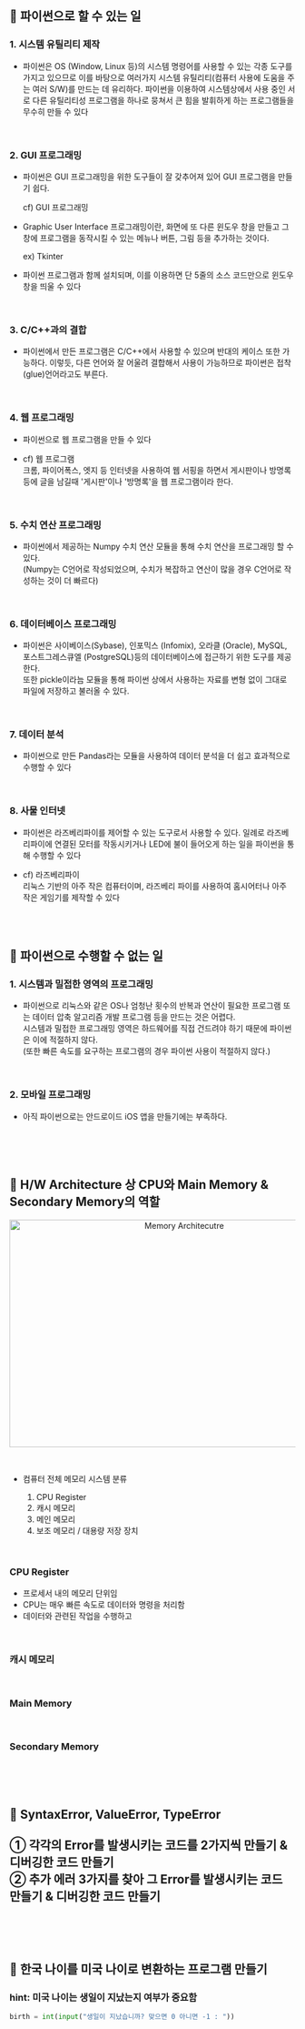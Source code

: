## 📌 파이썬으로 할 수 있는 일


### 1. 시스템 유틸리티 제작

 - 파이썬은 OS (Window, Linux 등)의 시스템 명령어를 사용할 수 있는 각종 도구를 가지고 있으므로 이를 바탕으로 여러가지 시스템 유틸리티(컴퓨터 사용에 도움을 주는 여러 S/W)를 만드는 데 유리하다. 파이썬을 이용하여 시스템상에서 사용 중인 서로 다른 유틸리티성 프로그램을 하나로 뭉쳐서 큰 힘을 발휘하게 하는 프로그램들을 무수히 만들 수 있다


<br>

### 2.  GUI 프로그래밍

 - 파이썬은 GUI 프로그래밍을 위한 도구들이 잘 갖추어져 있어 GUI 프로그램을 만들기 쉽다. 

   cf) GUI 프로그래밍<br>
  - Graphic User Interface 프로그래밍이란, 화면에 또 다른 윈도우 창을 만들고 그 창에 프로그램을 동작시킬 수 있는 메뉴나 버튼, 그림 등을 추가하는 것이다. 


    ex) Tkinter <br>
   - 파이썬 프로그램과 함께 설치되며, 이를 이용하면 단 5줄의 소스 코드만으로 윈도우 창을 띄울 수 있다


<br>

### 3. C/C++과의 결합

 - 파이썬에서 만든 프로그램은 C/C++에서 사용할 수 있으며 반대의 케이스 또한 가능하다. 이렇듯, 다른 언어와 잘 어울려 결합해서 사용이 가능하므로 파이썬은 접착(glue)언어라고도 부른다.


<br>



### 4. 웹 프로그래밍

 - 파이썬으로 웹 프로그램을 만들 수 있다

 - cf) 웹 프로그램<br>
 크롬, 파이어폭스, 엣지 등 인터넷을 사용하여 웹 서핑을 하면서 게시판이나 방명록 등에 글을 남길때 '게시판'이나 '방명록'을 웹 프로그램이라 한다.



<br>



### 5. 수치 연산 프로그래밍

 - 파이썬에서 제공하는 Numpy 수치 연산 모듈을 통해 수치 연산을 프로그래밍 할 수 있다.<br>
 (Numpy는 C언어로 작성되었으며, 수치가 복잡하고 연산이 많을 경우 C언어로 작성하는 것이 더 빠르다)


<br>


### 6. 데이터베이스 프로그래밍

 - 파이썬은 사이베이스(Sybase), 인포믹스 (Infomix), 오라클 (Oracle), MySQL, 포스트그레스큐엘 (PostgreSQL)등의 데이터베이스에 접근하기 위한 도구를 제공한다.<br>
 또한 pickle이라늠 모듈을 통해 파이썬 상에서 사용하는 자료를 변형 없이 그대로 파일에 저장하고 불러올 수 있다.


<br>

### 7. 데이터 분석

 - 파이썬으로 만든 Pandas라는 모듈을 사용하여 데이터 분석을 더 쉽고 효과적으로 수행할 수 있다 

<br>


### 8. 사물 인터넷

 - 파이썬은 라즈베리파이를 제어할 수 있는 도구로서 사용할 수 있다. 일례로 라즈베리파이에 연결된 모터를 작동시키거나 LED에 불이 들어오게 하는 일을 파이썬을 통해 수행할 수 있다

 - cf) 라즈베리파이<br>
 리눅스 기반의 아주 작은 컴퓨터이며, 라즈베리 파이를 사용하여 홈시어터나 아주 작은 게임기를 제작할 수 있다



<br><br>


## 📌 파이썬으로 수행할 수 없는 일


### 1. 시스템과 밀접한 영역의 프로그래밍 

 - 파이썬으로 리눅스와 같은 OS나 엄청난 횟수의 반복과 연산이 필요한 프로그램 또는 데이터 압축 알고리즘 개발 프로그램 등을 만드는 것은 어렵다. <br>
 시스템과 밀접한 프로그래밍 영역은 하드웨어를 직접 건드려야 하기 때문에 파이썬은 이에 적절하지 않다. <br>(또한 빠른 속도를 요구하는 프로그램의 경우 파이썬 사용이 적절하지 않다.)

<br>


### 2. 모바일 프로그래밍

 - 아직 파이썬으로는 안드로이드 iOS 앱을 만들기에는 부족하다.


 
 
 
 <br><br><br>

## 📌 H/W Architecture 상 CPU와 Main Memory & Secondary Memory의 역할

 


<p align="center">
  <img src="http://www.vlsifacts.com/wp-content/uploads/2015/07/Computer-Memories.png" alt="Memory Architecutre" title="컴퓨터 메모리 구조" width="600" height="400"/>
</p> 



<br>

- 컴퓨터 전체 메모리 시스템 분류

  1. CPU Register
  2. 캐시 메모리
  3. 메인 메모리
  4. 보조 메모리 / 대용량 저장 장치

<br>

### CPU Register

- 프로세서 내의 메모리 단위임
- CPU는 매우 빠른 속도로 데이터와 명령을 처리함
- 데이터와 관련된 작업을 수행하고 



<br>

### 캐시 메모리




<br>

### Main Memory





<br>

### Secondary Memory 
 
 
 
<br><br><br>
 

## 📌 SyntaxError, ValueError, TypeError<br><br>① 각각의 Error를 발생시키는 코드를 2가지씩 만들기 & 디버깅한 코드 만들기<br>②  추가 에러 3가지를 찾아 그 Error를 발생시키는 코드 만들기 & 디버깅한 코드 만들기 

 
 
 
 
 
 

 
 <br><br><br>
 
 
 
 
 

## 📌 한국 나이를 미국 나이로 변환하는 프로그램 만들기
### hint: 미국 나이는 생일이 지났는지 여부가 중요함

```python
birth = int(input("생일이 지났습니까? 맞으면 0 아니면 -1 : "))
```
